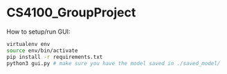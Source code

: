# CS4100_GroupProject

How to setup/run GUI:
```sh
virtualenv env
source env/bin/activate
pip install -r requirements.txt
python3 gui.py # make sure you have the model saved in ./saved_model/
```


